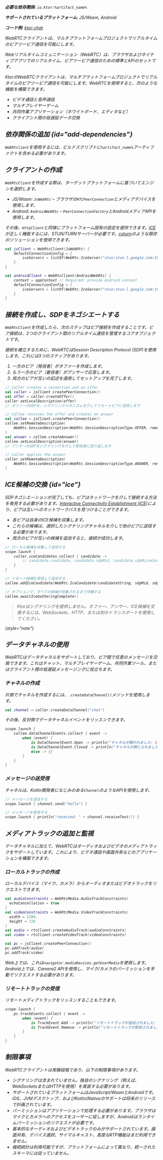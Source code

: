 [//]: # (title: WebRTCクライアント)

<show-structure for="chapter" depth="2"/>
<primary-label ref="experimental"/>

<var name="artifact_name" value="ktor-client-webrtc"/>
<tldr>
    <p>
        <b>必要な依存関係</b>: <code>io.ktor:%artifact_name%</code>
    </p>
    <p>
        <b>サポートされているプラットフォーム</b>: JS/Wasm, Android
    </p>   
    <p>
        <b>コード例</b>: <a href="https://github.com/ktorio/ktor-chat/">ktor-chat</a>
    </p>
</tldr>
<link-summary>
    WebRTCクライアントは、マルチプラットフォームプロジェクトでリアルタイムのピアツーピア通信を可能にします。
</link-summary>

Webリアルタイムコミュニケーション（WebRTC）は、ブラウザおよびネイティブアプリでのリアルタイム、ピアツーピア通信のための標準とAPIのセットです。

KtorのWebRTCクライアントは、マルチプラットフォームプロジェクトでリアルタイムのピアツーピア通信を可能にします。WebRTCを使用すると、次のような機能を構築できます。

- ビデオ通話と音声通話
- マルチプレイヤーゲーム
- 共同作業アプリケーション（ホワイトボード、エディタなど）
- クライアント間の低遅延データ交換

## 依存関係の追加 {id="add-dependencies"}

`WebRtclient`を使用するには、ビルドスクリプトに`%artifact_name%`アーティファクトを含める必要があります。

<Tabs group="languages">
    <TabItem title="Gradle (Kotlin)" group-key="kotlin">
        <code-block lang="Kotlin" code="            implementation(&quot;io.ktor:%artifact_name%:$ktor_version&quot;)"/>
    </TabItem>
    <TabItem title="Gradle (Groovy)" group-key="groovy">
        <code-block lang="Groovy" code="            implementation &quot;io.ktor:%artifact_name%:$ktor_version&quot;"/>
    </TabItem>
    <TabItem title="Maven" group-key="maven">
        <code-block lang="XML" code="            &lt;dependency&gt;&#10;                &lt;groupId&gt;io.ktor&lt;/groupId&gt;&#10;                &lt;artifactId&gt;%artifact_name%-jvm&lt;/artifactId&gt;&#10;                &lt;version&gt;${ktor_version}&lt;/version&gt;&#10;            &lt;/dependency&gt;"/>
    </TabItem>
</Tabs>

## クライアントの作成

`WebRtcClient`を作成する際は、ターゲットプラットフォームに基づいてエンジンを選択します。

- JS/Wasm: `JsWebRtc` – ブラウザの`RTCPeerConnection`とメディアデバイスを使用します。
- Android: `AndroidWebRtc` – `PeerConnectionFactory`とAndroidメディアAPIを使用します。

その後、`HttpClient`と同様にプラットフォーム固有の設定を提供できます。[ICE](#ice)が正しく機能するには、STUN/TURNサーバーが必要です。[coturn](https://github.com/coturn/coturn)のような既存のソリューションを使用できます。

<Tabs group="platform" id="create-webrtc-client">
<TabItem title="JS/Wasm" group-key="js-wasm">

```kotlin
val jsClient = WebRtcClient(JsWebRtc) {
    defaultConnectionConfig = {
        iceServers = listOf(WebRtc.IceServer("stun:stun.l.google.com:19302"))
    }
}
```

</TabItem>
<TabItem title="Android" group-key="android">

```kotlin
val androidClient = WebRtcClient(AndroidWebRtc) {
    context = appContext // Required: provide Android context
    defaultConnectionConfig = {
        iceServers = listOf(WebRtc.IceServer("stun:stun.l.google.com:19302"))
    }
}
```

</TabItem>
</Tabs>

## 接続を作成し、SDPをネゴシエートする

`WebRtcClient`を作成したら、次のステップはピア接続を作成することです。ピア接続は、2つのクライアント間のリアルタイム通信を管理するコアオブジェクトです。

接続を確立するために、WebRTCはSession Description Protocol (SDP)を使用します。これには3つのステップがあります。

1. 一方のピア（発信者）がオファーを作成します。
2. もう一方のピア（着信者）がアンサーで応答します。
3. 両方のピアが互いの記述を適用してセットアップを完了します。

```kotlin
// Caller creates a connection and an offer
val caller = jsClient.createPeerConnection()
val offer = caller.createOffer()
caller.setLocalDescription(offer)
// オファーのSDPを、シグナリングメカニズムを介してリモートピアに送信します

// Callee receives the offer and creates an answer
val callee = jsClient.createPeerConnection()
callee.setRemoteDescription(
    WebRtc.SessionDescription(WebRtc.SessionDescriptionType.OFFER, remoteOfferSdp)
)
val answer = callee.createAnswer()
callee.setLocalDescription(answer)
// アンサーのSDPをシグナリングを介して発信者に送り返します

// Caller applies the answer
caller.setRemoteDescription(
    WebRtc.SessionDescription(WebRtc.SessionDescriptionType.ANSWER, remoteAnswerSdp)
)
```

## ICE候補の交換 {id="ice"}

SDPネゴシエーションが完了しても、ピアはネットワークを介して接続する方法を発見する必要があります。[Interactive Connectivity Establishment (ICE)](https://en.wikipedia.org/wiki/Interactive_Connectivity_Establishment)により、ピアは互いへのネットワークパスを見つけることができます。

- 各ピアは自身のICE候補を収集します。
- これらの候補は、選択したシグナリングチャネルを介して他のピアに送信する必要があります。
- 両方のピアが互いの候補を追加すると、接続が成功します。

```kotlin
// ローカル候補を収集して送信する
scope.launch {
    caller.iceCandidates.collect { candidate ->
        // candidate.candidate, candidate.sdpMid, candidate.sdpMLineIndex をリモートピアに送信する
    }
}

// リモート候補を受信して追加する
callee.addIceCandidate(WebRtc.IceCandidate(candidateString, sdpMid, sdpMLineIndex))

// オプションで、すべての候補が収集されるまで待機する
callee.awaitIceGatheringComplete()
```

> Ktorはシグナリングを提供しません。オファー、アンサー、ICE候補を交換するには、WebSockets、HTTP、または別のトランスポートを使用してください。
> 
{style="note"}

## データチャネルの使用

WebRTCはデータチャネルをサポートしており、ピア間で任意のメッセージを交換できます。これはチャット、マルチプレイヤーゲーム、共同作業ツール、またはクライアント間の低遅延メッセージングに役立ちます。

### チャネルの作成

片側でチャネルを作成するには、`.createDataChannel()`メソッドを使用します。

```kotlin
val channel = caller.createDataChannel("chat")
```

その後、反対側でデータチャネルイベントをリッスンできます。

```kotlin
scope.launch {
    callee.dataChannelEvents.collect { event ->
        when (event) {
            is DataChannelEvent.Open -> println("チャネルが開かれました: ${event.channel}")
            is DataChannelEvent.Closed -> println("チャネルが閉じられました")
            else -> {}
        }
    }
}
```

### メッセージの送受信

チャネルは、Kotlin開発者になじみのある`Channel`のようなAPIを使用します。

```kotlin
// メッセージを送信する
scope.launch { channel.send("hello") }

// メッセージを受信する
scope.launch { println("received: " + channel.receiveText()) }
```

## メディアトラックの追加と監視

データチャネルに加えて、WebRTCはオーディオおよびビデオのメディアトラックをサポートしています。これにより、ビデオ通話や画面共有などのアプリケーションを構築できます。

### ローカルトラックの作成

ローカルデバイス（マイク、カメラ）からオーディオまたはビデオトラックをリクエストできます。

```kotlin
val audioConstraints = WebRtcMedia.AudioTrackConstraints(
  echoCancellation = true
)
val videoConstraints = WebRtcMedia.VideoTrackConstraints(
  width = 1280,
  height = 720
)
val audio = rtcClient.createAudioTrack(audioConstraints)
val video = rtcClient.createVideoTrack(videoConstraints)

val pc = jsClient.createPeerConnection()
pc.addTrack(audio)
pc.addTrack(video)
```

Web上では、これは`navigator.mediaDevices.getUserMedia`を使用します。Android上では、Camera2 APIを使用し、マイク/カメラのパーミッションを手動でリクエストする必要があります。

### リモートトラックの受信

リモートメディアトラックをリッスンすることもできます。

```kotlin
scope.launch {
    pc.trackEvents.collect { event ->
        when (event) {
            is TrackEvent.Add -> println("リモートトラックが追加されました: ${event.track.id}")
            is TrackEvent.Remove -> println("リモートトラックが削除されました: ${event.track.id}")
        }
    }
}
```

## 制限事項

WebRTCクライアントは実験段階であり、以下の制限事項があります。

- シグナリングは含まれていません。独自のシグナリング（例えば、WebSocketsまたはHTTPを使用）を実装する必要があります。
- サポートされているプラットフォームはJavaScript/WasmとAndroidです。iOS、JVMデスクトップ、およびKotlin/Nativeのサポートは将来のリリースで計画されています。
- パーミッションはアプリケーションで処理する必要があります。ブラウザはマイクとカメラへのアクセスをユーザーに促しますが、Androidはランタイムパーミッションのリクエストが必要です。
- 基本的なオーディオおよびビデオトラックのみがサポートされています。画面共有、デバイス選択、サイマルキャスト、高度なRTP機能はまだ利用できません。
- 接続統計は利用可能ですが、プラットフォームによって異なり、統一されたスキーマには従っていません。